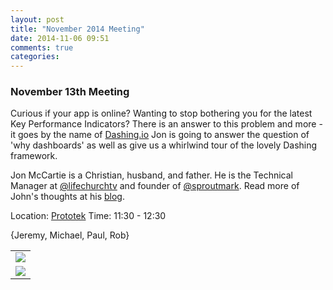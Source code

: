 ```yaml
---
layout: post
title: "November 2014 Meeting"
date: 2014-11-06 09:51
comments: true
categories:
---
```


### November 13th Meeting

Curious if your app is online? Wanting to stop bothering you for the latest Key Performance Indicators? There is an answer to this problem and more - it goes by the name of [Dashing.io][dashing]  Jon is going to answer the question of  'why dashboards' as well as give us a whirlwind tour of the lovely Dashing framework.


Jon McCartie is a Christian, husband, and father. He is the Technical Manager at [@lifechurchtv][lct] and founder of [@sproutmark][smt]. Read more of John's thoughts at his [blog][b].


Location: [Prototek][prototek]
Time: 11:30 - 12:30

{Jeremy, Michael, Paul, Rob}

<table width="550" cellspacing="0" cellpadding="0">
<tr><td colspan="2"><img src="{{ root_url }}/images/sponsors/sponsor-bar.jpg" /></td></tr>
<tr><td><a href="http://www.roberthalf.com/technology/"><img src="{{ root_url }}/images/sponsors/half.jpg" /></a></td>
</tr>
</table>


[prototek]: http://prototekokc.com/
[lct]: https://twitter.com/lifechurchtv
[smt]: https://twitter.com/sproutmark
[b]: http://blog.mccartie.com/
[dashing]: http://dashing.io/
